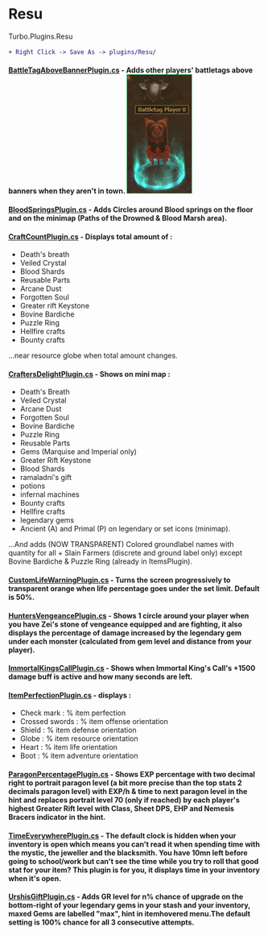 # Resu
Turbo.Plugins.Resu
```diff
+ Right Click -> Save As -> plugins/Resu/

```


#### [BattleTagAboveBannerPlugin.cs](https://github.com/User5981/Resu/blob/master/BattleTagAboveBannerPlugin.cs) - Adds other players' battletags above banners when they aren't in town. ![alt text](Banner.png)
#### [BloodSpringsPlugin.cs](https://github.com/User5981/Resu/blob/master/BloodSpringsPlugin.cs) - Adds Circles around Blood springs on the floor and on the minimap (Paths of the Drowned & Blood Marsh area).
#### [CraftCountPlugin.cs](https://github.com/User5981/Resu/blob/master/CraftCountPlugin.cs) - Displays total amount of :
- Death's breath
- Veiled Crystal 
- Blood Shards 
- Reusable Parts
- Arcane Dust 
- Forgotten Soul
- Greater rift Keystone
- Bovine Bardiche
- Puzzle Ring
- Hellfire crafts
- Bounty crafts 

...near resource globe when total amount changes.
#### [CraftersDelightPlugin.cs](https://github.com/User5981/Resu/blob/master/CraftersDelightPlugin.cs) - Shows on mini map :	
- Death's Breath 
- Veiled Crystal 
- Arcane Dust 
- Forgotten Soul 
- Bovine Bardiche 
- Puzzle Ring 
- Reusable Parts
- Gems (Marquise and Imperial only)
- Greater Rift Keystone
- Blood Shards
- ramaladni's gift
- potions
- infernal machines
- Bounty crafts
- Hellfire crafts
- legendary gems
- Ancient (A) and Primal (P) on legendary or set icons (minimap).

...And adds (NOW TRANSPARENT) Colored groundlabel names with quantity for all + Slain Farmers (discrete and ground label only) except Bovine Bardiche & Puzzle Ring (already in ItemsPlugin).
#### [CustomLifeWarningPlugin.cs](https://github.com/User5981/Resu/blob/master/CustomLifeWarningPlugin.cs) - Turns the screen progressively to transparent orange when life percentage goes under the set limit. Default is 50%.
#### [HuntersVengeancePlugin.cs](https://github.com/User5981/Resu/blob/master/HuntersVengeancePlugin.cs) - Shows 1 circle around your player when you have Zei's stone of vengeance equipped and are fighting, it also displays the percentage of damage increased by the legendary gem under each monster (calculated from gem level and distance from your player).
#### [ImmortalKingsCallPlugin.cs](https://github.com/User5981/Resu/blob/master/ImmortalKingsCallPlugin.cs) - Shows when Immortal King's Call's +1500 damage buff is active and how many seconds are left.
#### [ItemPerfectionPlugin.cs](https://github.com/User5981/Resu/blob/master/ItemPerfectionPlugin.cs) - displays :
- Check mark	: % item perfection
- Crossed swords :	% item offense orientation
- Shield :	% item defense orientation
- Globe :	% item resource orientation
- Heart :	% item life orientation
- Boot :	% item adventure orientation
#### [ParagonPercentagePlugin.cs](https://github.com/User5981/Resu/blob/master/ParagonPercentagePlugin.cs) - Shows EXP percentage with two decimal right to portrait paragon level (a bit more precise than the top stats 2 decimals paragon level) with EXP/h & time to next paragon level in the hint and replaces portrait level 70 (only if reached) by each player's highest Greater Rift level with Class, Sheet DPS, EHP and Nemesis Bracers indicator in the hint.
#### [TimeEverywherePlugin.cs](https://github.com/User5981/Resu/blob/master/TimeEverywherePlugin.cs) - The default clock is hidden when your inventory is open which means you can't read it when spending time with the mystic, the jeweller and the blacksmith. You have 10mn left before going to school/work but can't see the time while you try to roll that good stat for your item? This plugin is for you, it displays time in your inventory when it's open.
#### [UrshisGiftPlugin.cs](https://github.com/User5981/Resu/blob/master/UrshisGiftPlugin.cs) - Adds GR level for n% chance of upgrade on the bottom-right of your legendary gems in your stash and your inventory, maxed Gems are labelled "max", hint in itemhovered menu.The default setting is 100% chance for all 3 consecutive attempts.

